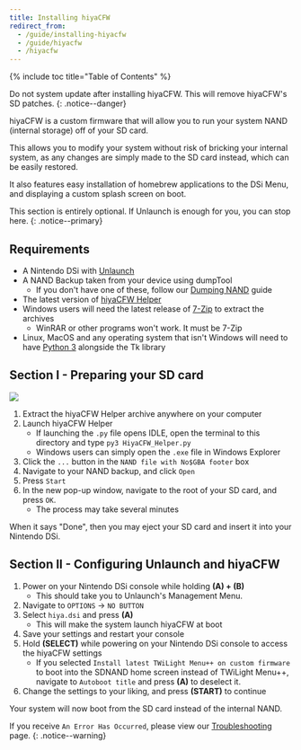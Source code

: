```yaml
---
title: Installing hiyaCFW
redirect_from:
  - /guide/installing-hiyacfw
  - /guide/hiyacfw
  - /hiyacfw
---
```


{% include toc title="Table of Contents" %}

Do not system update after installing hiyaCFW. This will remove hiyaCFW's SD patches.
{: .notice--danger}

hiyaCFW is a custom firmware that will allow you to run your system NAND (internal storage) off of your SD card.

This allows you to modify your system without risk of bricking your internal system, as any changes are simply made to the SD card instead, which can be easily restored.

It also features easy installation of homebrew applications to the DSi Menu, and displaying a custom splash screen on boot.

This section is entirely optional. If Unlaunch is enough for you, you can stop here.
{: .notice--primary}

## Requirements
- A Nintendo DSi with [Unlaunch](installing-unlaunch)
- A NAND Backup taken from your device using dumpTool
  - If you don't have one of these, follow our [Dumping NAND](dumping-nand) guide
- The latest version of [hiyaCFW Helper](https://github.com/mondul/HiyaCFW-Helper/releases)
- Windows users will need the latest release of [7-Zip](https://www.7-zip.org/download.html) to extract the archives
   - WinRAR or other programs won't work. It must be 7-Zip
- Linux, MacOS and any operating system that isn't Windows will need to have [Python 3](https://www.python.org/downloads/) alongside the Tk library

## Section I - Preparing your SD card
![](https://camo.githubusercontent.com/538f1d70409d6b38170ef7d845b7818bd902fd87/68747470733a2f2f696d6167652e6962622e636f2f68687a4b524c2f53637265656e2d53686f742d323031382d31302d31382d61742d31362d33302d31382e706e67)

1. Extract the hiyaCFW Helper archive anywhere on your computer
1. Launch hiyaCFW Helper
   - If launching the `.py` file opens IDLE, open the terminal to this directory and type `py3 HiyaCFW_Helper.py`
   - Windows users can simply open the `.exe` file in Windows Explorer
1. Click the `...` button in the `NAND file with No$GBA footer` box
1. Navigate to your NAND backup, and click `Open`
1. Press `Start`
1. In the new pop-up window, navigate to the root of your SD card, and press `OK`.
   - The process may take several minutes

When it says "Done", then you may eject your SD card and insert it into your Nintendo DSi.

## Section II - Configuring Unlaunch and hiyaCFW

1. Power on your Nintendo DSi console while holding **(A) + (B)**
   - This should take you to Unlaunch's Management Menu.
1. Navigate to `OPTIONS` -> `NO BUTTON`
1. Select `hiya.dsi` and press **(A)**
   - This will make the system launch hiyaCFW at boot
1. Save your settings and restart your console
1. Hold **(SELECT)** while powering on your Nintendo DSi console to access the hiyaCFW settings
   - If you selected `Install latest TWiLight Menu++ on custom firmware` to boot into the SDNAND home screen instead of TWiLight Menu++, navigate to `Autoboot title` and press **(A)** to deselect it.
1. Change the settings to your liking, and press **(START)** to continue

Your system will now boot from the SD card instead of the internal NAND.

If you receive `An Error Has Occurred`, please view our [Troubleshooting](troubleshooting) page.
{: .notice--warning}
